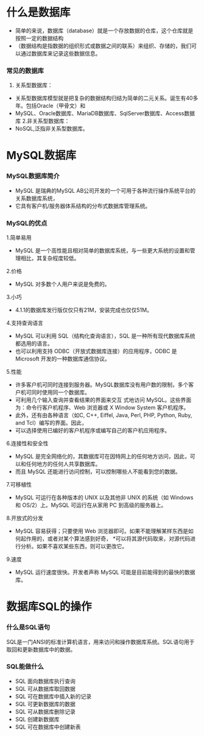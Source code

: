 # 什么是数据库
* 简单的来说，数据库（database）就是一个存放数据的仓库，这个仓库就是按照一定的数据结构
* （数据结构是指数据的组织形式或数据之间的联系）来组织、存储的，我们可以通过数据库来记录这些数据信息。
### 常见的数据库
1. 关系型数据库：
* 关系型数据库模型就是把复杂的数据结构归结为简单的二元关系。诞生有40多年。包括Oracle（甲骨文）和
* MySQL、Oracle数据库、MariaDB数据库、SqlServer数据库、Access数据库
2.非关系型数据库：
* NoSQL,泛指非关系型数据库。

# MySQL数据库
### MySQL数据库简介
*   MySQL 是瑞典的MySQL AB公司开发的一个可用于各种流行操作系统平台的关系数据库系统，
* 它具有客户机/服务器体系结构的分布式数据库管理系统。
### MySQL的优点
1.简单易用
* MySQL 是一个高性能且相对简单的数据库系统，与一些更大系统的设置和管理相比，其复杂程度较低。

2.价格
* MySQL 对多数个人用户来说是免费的。

3.小巧
* 4.1.1的数据库发行版仅仅只有21M，安装完成也仅仅51M。

4.支持查询语言
* MySQL 可以利用 SQL（结构化查询语言），SQL 是一种所有现代数据库系统都选用的语言。
* 也可以利用支持 ODBC（开放式数据库连接）的应用程序，ODBC 是 Microsoft 开发的一种数据库通信协议。

5.性能
* 许多客户机可同时连接到服务器。MySQL数据库没有用户数的限制，多个客户机可同时使用同一个数据库。
* 可利用几个输入查询并查看结果的界面来交互 式地访问 MySQL。这些界面为：命令行客户机程序、Web 浏览器或 X Window System 客户机程序。
* 此外，还有由各种语言（如C, C++, Eiffel, Java, Perl, PHP, Python, Ruby, and Tcl）编写的界面。因此，
* 可以选择使用已编好的客户机程序或编写自己的客户机应用程序。

6.连接性和安全性
* MySQL 是完全网络化的，其数据库可在因特网上的任何地方访问，因此，可以和任何地方的任何人共享数据库。
* 而且 MySQL 还能进行访问控制，可以控制哪些人不能看到您的数据。

7.可移植性
* MySQL 可运行在各种版本的 UNIX 以及其他非 UNIX 的系统（如 Windows 和 OS/2）上。MySQL 可运行在从家用 PC 到高级的服务器上。

8.开放式的分发
* MySQL 容易获得；只要使用 Web 浏览器即可。如果不能理解某样东西是如何起作用的，或者对某个算法感到好奇，
*可以将其源代码取来，对源代码进行分析。如果不喜欢某些东西，则可以更改它。

9.速度
* MySQL 运行速度很快。开发者声称 MySQL 可能是目前能得到的最快的数据库。

# 数据库SQL的操作
### 什么是SQL语句
SQL是一门ANSI的标准计算机语言，用来访问和操作数据库系统。SQL语句用于取回和更新数据库中的数据。
### SQL能做什么
* SQL 面向数据库执行查询
* SQL 可从数据库取回数据
* SQL 可在数据库中插入新的记录
* SQL 可更新数据库的数据
* SQL 可从数据库删除记录
* SQL 创建新数据库
* SQL 可在数据库中创建新表




























